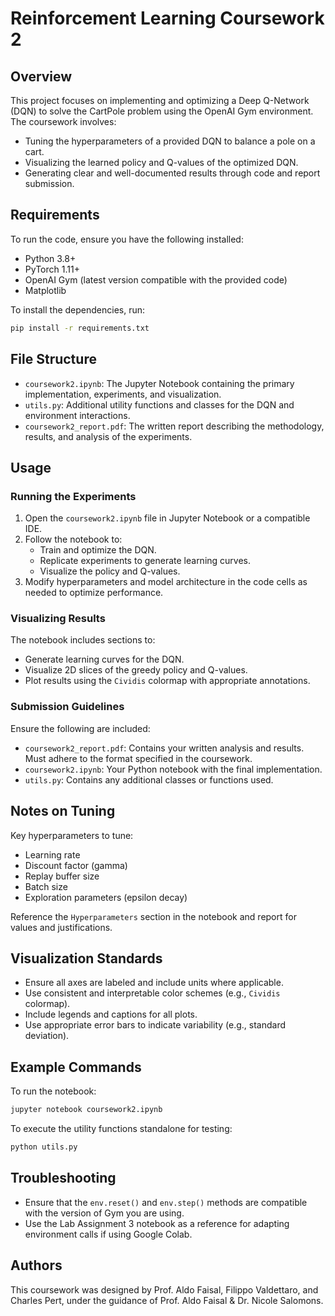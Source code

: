 # Reinforcement Learning Coursework 2

## Overview
This project focuses on implementing and optimizing a Deep Q-Network (DQN) to solve the CartPole problem using the OpenAI Gym environment. The coursework involves:

- Tuning the hyperparameters of a provided DQN to balance a pole on a cart.
- Visualizing the learned policy and Q-values of the optimized DQN.
- Generating clear and well-documented results through code and report submission.

## Requirements
To run the code, ensure you have the following installed:

- Python 3.8+
- PyTorch 1.11+
- OpenAI Gym (latest version compatible with the provided code)
- Matplotlib

To install the dependencies, run:

```bash
pip install -r requirements.txt
```

## File Structure

- `coursework2.ipynb`: The Jupyter Notebook containing the primary implementation, experiments, and visualization.
- `utils.py`: Additional utility functions and classes for the DQN and environment interactions.
- `coursework2_report.pdf`: The written report describing the methodology, results, and analysis of the experiments.

## Usage

### Running the Experiments
1. Open the `coursework2.ipynb` file in Jupyter Notebook or a compatible IDE.
2. Follow the notebook to:
   - Train and optimize the DQN.
   - Replicate experiments to generate learning curves.
   - Visualize the policy and Q-values.
3. Modify hyperparameters and model architecture in the code cells as needed to optimize performance.

### Visualizing Results
The notebook includes sections to:
- Generate learning curves for the DQN.
- Visualize 2D slices of the greedy policy and Q-values.
- Plot results using the `Cividis` colormap with appropriate annotations.

### Submission Guidelines
Ensure the following are included:
- `coursework2_report.pdf`: Contains your written analysis and results. Must adhere to the format specified in the coursework.
- `coursework2.ipynb`: Your Python notebook with the final implementation.
- `utils.py`: Contains any additional classes or functions used.

## Notes on Tuning

Key hyperparameters to tune:
- Learning rate
- Discount factor (gamma)
- Replay buffer size
- Batch size
- Exploration parameters (epsilon decay)

Reference the `Hyperparameters` section in the notebook and report for values and justifications.

## Visualization Standards
- Ensure all axes are labeled and include units where applicable.
- Use consistent and interpretable color schemes (e.g., `Cividis` colormap).
- Include legends and captions for all plots.
- Use appropriate error bars to indicate variability (e.g., standard deviation).

## Example Commands
To run the notebook:

```bash
jupyter notebook coursework2.ipynb
```

To execute the utility functions standalone for testing:

```bash
python utils.py
```

## Troubleshooting
- Ensure that the `env.reset()` and `env.step()` methods are compatible with the version of Gym you are using.
- Use the Lab Assignment 3 notebook as a reference for adapting environment calls if using Google Colab.

## Authors
This coursework was designed by Prof. Aldo Faisal, Filippo Valdettaro, and Charles Pert, under the guidance of Prof. Aldo Faisal & Dr. Nicole Salomons.
